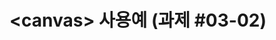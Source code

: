 <html>
  <head>
    <title>&lt;canvas&gt; 사용예</title>
  </head>
  <body>
    <h1>&lt;canvas&gt; 사용예 (과제 #03-02)</h1>
    <canvas id="test" width="200" height="100"></canvas>
    <script>
      var c = document.getElementById("test");
      var ctx = c.getContext("2d");
      ctx.moveTo(0,0);
      ctx.lineTo(200,100);
      ctx.stroke();
      var ctx2 = c.getContext("2d");
      ctx2.moveTo(200,0);
      ctx2.lineTo(0,100);
      ctx2.stroke();
    </script>
  </body>
</html>
